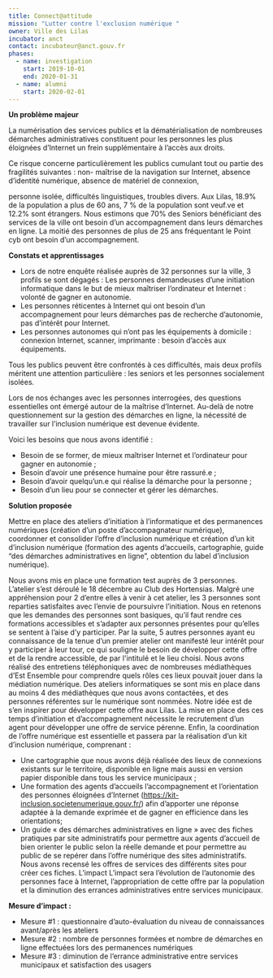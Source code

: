 ```yaml
---
title: Connect@attitude
mission: "Lutter contre l'exclusion numérique "
owner: Ville des Lilas
incubator: anct
contact: incubateur@anct.gouv.fr
phases:
  - name: investigation
    start: 2019-10-01
    end: 2020-01-31
  - name: alumni
    start: 2020-02-01
---
```

**Un problème majeur**

La numérisation des services publics et la dématérialisation de nombreuses démarches administratives
constituent pour les personnes les plus éloignées d’Internet un frein supplémentaire à l’accès aux droits.

Ce risque concerne particulièrement les publics cumulant tout ou partie des fragilités suivantes : non-
maîtrise de la navigation sur Internet, absence d’identité numérique, absence de matériel de connexion,

personne isolée, difficultés linguistiques, troubles divers. Aux Lilas, 18.9% de la population a plus de 60
ans, 7 % de la population sont veuf.ve et 12.2% sont étrangers. Nous estimons que 70% des Seniors
bénéficiant des services de la ville ont besoin d’un accompagnement dans leurs démarches en ligne. La
moitié des personnes de plus de 25 ans fréquentant le Point cyb ont besoin d’un accompagnement.



**Constats et apprentissages**

* Lors de notre enquête réalisée auprès de 32 personnes sur la ville, 3 profils se sont dégagés :
  Les personnes demandeuses d’une initiation informatique dans le but de mieux maîtriser
  l’ordinateur et Internet : volonté de gagner en autonomie.
* Les personnes réticentes à Internet qui ont besoin d’un accompagnement pour leurs
  démarches pas de recherche d’autonomie, pas d’intérêt pour Internet.
* Les personnes autonomes qui n’ont pas les équipements à domicile : connexion Internet,
  scanner, imprimante : besoin d’accès aux équipements.

Tous les publics peuvent être confrontés à ces difficultés, mais deux profils méritent une attention
particulière : les seniors et les personnes socialement isolées.


Lors de nos échanges avec les personnes interrogées, des questions essentielles ont émergé autour de
la maîtrise d’Internet. Au-delà de notre questionnement sur la gestion des démarches en ligne, la
nécessité de travailler sur l’inclusion numérique est devenue évidente.


Voici les besoins que nous avons identifié :

* Besoin de se former, de mieux maîtriser Internet et l’ordinateur pour gagner en autonomie ;
* Besoin d’avoir une présence humaine pour être rassuré.e ;
* Besoin d’avoir quelqu’un.e qui réalise la démarche pour la personne ;
* Besoin d’un lieu pour se connecter et gérer les démarches.



**Solution proposée**

Mettre en place des ateliers d’initiation à l’informatique et des permanences numériques (création
d’un poste d’accompagnateur numérique), coordonner et consolider l’offre d’inclusion numérique et
création d’un kit d’inclusion numérique (formation des agents d’accueils, cartographie, guide “des
démarches administratives en ligne”, obtention du label d’inclusion numérique).



Nous avons mis en place une formation test auprès de 3 personnes. L’atelier s’est déroulé le 18 décembre
au Club des Hortensias. Malgré une appréhension pour 2 d’entre elles à venir à cet atelier, les 3 personnes
sont reparties satisfaites avec l’envie de poursuivre l’initiation. Nous en retenons que les demandes des
personnes sont basiques, qu’il faut rendre ces formations accessibles et s’adapter aux personnes
présentes pour qu’elles se sentent à l’aise d’y participer.
Par la suite, 5 autres personnes ayant eu connaissance de la tenue d’un premier atelier ont manifesté leur
intérêt pour y participer à leur tour, ce qui souligne le besoin de développer cette offre et de la rendre
accessible, de par l'intitulé et le lieu choisi.
Nous avons réalisé des entretiens téléphoniques avec de nombreuses médiathèques d’Est Ensemble
pour comprendre quels rôles ces lieux pouvait jouer dans la médiation numérique. Des ateliers
informatiques se sont mis en place dans au moins 4 des médiathèques que nous avons contactées, et
des personnes référentes sur le numérique sont nommées. Notre idée est de s’en inspirer pour développer
cette offre aux Lilas. La mise en place des ces temps d’initiation et d’accompagnement nécessite le
recrutement d’un agent pour développer une offre de service pérenne.
Enfin, la coordination de l’offre numérique est essentielle et passera par la réalisation d’un kit d’inclusion
numérique, comprenant :

* Une cartographie que nous avons déjà réalisée des lieux de connexions existants sur le territoire,
  disponible en ligne mais aussi en version papier disponible dans tous les service municipaux ;
* Une formation des agents d’accueils l’accompagnement et l’orientation des personnes éloignées
  d’Internet (https://kit-inclusion.societenumerique.gouv.fr/) afin d’apporter une réponse adaptée à la
  demande exprimée et de gagner en efficience dans les orientations;
* Un guide « des démarches administratives en ligne » avec des fiches pratiques par site administratifs
  pour permettre aux agents d’accueil de bien orienter le public selon la réelle demande et pour permettre
  au public de se repérer dans l’offre numérique des sites administratifs. Nous avons recensé les offres de
  services des différents sites pour créer ces fiches.
  L’impact
  L’impact sera l’évolution de l’autonomie des personnes face à Internet, l’appropriation de cette offre par
  la population et la diminution des errances administratives entre services municipaux.

**Mesure d’impact :**

* Mesure #1 : questionnaire d’auto-évaluation du niveau de connaissances avant/après les ateliers
* Mesure #2 : nombre de personnes formées et nombre de démarches en ligne effectuées lors des
  permanences numériques
* Mesure #3 : diminution de l’errance administrative entre services municipaux et satisfaction des
  usagers
